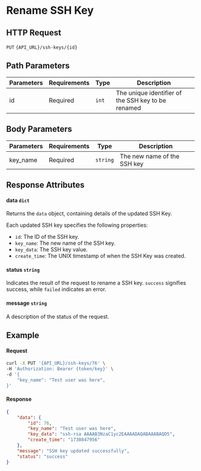 # Rename SSH Key

## HTTP Request

`PUT` `{API_URL}/ssh-keys/{id}`

## Path Parameters

| Parameters | Requirements | Type  | Description                                        |
|------------|--------------|-------|----------------------------------------------------|
| id         | Required     | `int` | The unique identifier of the SSH key to be renamed |

## Body Parameters

| Parameters | Requirements | Type     | Description                 |
|------------|--------------|----------|-----------------------------|
| key_name   | Required     | `string` | The new name of the SSH key |

## Response Attributes

#### data `dict`

Returns the `data` object, containing details of the updated SSH Key.

Each updated SSH key specifies the following properties:
- `id`: The ID of the SSH key.
- `key_name`: The new name of the SSH key.
- `key_data`: The SSH key value.
- `create_time`: The UNIX timestamp of when the SSH Key was created.

#### status `string`

Indicates the result of the request to rename a SSH key. `success` signifies success, while `failed` indicates an error.

#### message `string`

A description of the status of the request.

## Example

#### Request

```bash
curl -X PUT '{API_URL}/ssh-keys/76' \
-H 'Authorization: Bearer {token/key}' \
-d '{
    "key_name": "Test user was here",
}'
```

#### Response

```json
{
    "data": {
        "id": 76,
        "key_name": "Test user was here",
        "key_data": "ssh-rsa AAAAB3NzaC1yc2EAAAADAQABAAABAQD5",
        "create_time": "1730847956"
    },
    "message": "SSH key updated successfully",
    "status": "success"
}
```